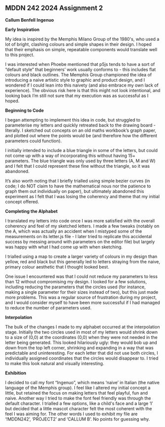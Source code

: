 ## MDDN 242 2024 Assignment 2
**Callum Benfell**
**Ingenuo**

**Early Inspiration**

My idea is inspired by the Memphis Milano Group of the 1980's, who used a lot of bright, clashing colours and simple shapes in their design. I hoped that their emphasis on simple, repeatable components would translate well to this project. 

I was interested when Phoebe mentioned that p5js tends to have a sort of “default style” that beginners’ work usually conforms to - this includes flat colours and black outlines. The Memphis Group championed the idea of introducing a naive artistic style to graphic and product design, and I wondered if I could lean into this naivety (and also embrace my own lack of experience). The obvious risk here is that this might not look intentional, and looking back I’m still not sure that my execution was as successful as I hoped. 

**Beginning to Code**

I began attempting to implement this idea in code, but struggled to parameterise my letters and quickly retreated back to the drawing board - literally. I sketched out concepts on an old maths workbook’s graph paper, and plotted out where the points would be (and therefore how the different parameters could function). 

I initially intended to include a blue triangle in some of the letters, but could not come up with a way of incorporating this without having 15+ parameters. The blue triangle was only used by three letters (A, M and W) and I felt that I could represent these fine without the triangle, so it was abandoned. 

It’s also worth noting that I briefly trialled using simple bezier curves (in code; I do NOT claim to have the mathematical nous nor the patience to graph them out individually on paper), but ultimately abandoned this experiment as I felt that I was losing the coherency and theme that my initial concept offered.

**Completing the Alphabet**

I translated my letters into code once I was more satisfied with the overall coherency and feel of my sketched letters. I made a few tweaks (notably on the A, which was actually an accident when I mistyped some of the measurements on its letter.js file - I later tried to replicate this accidental success by messing around with parameters on the editor file) but largely was happy with what I had come up with when sketching. 

I trialled using a map to create a larger variety of colours in my design than yellow, red and black but this generally led to letters straying from the naive, primary colour aesthetic that I thought looked best.

One issue I encountered was that I could not reduce my parameters to less than 12 without compromising my design. I looked for a few solutions, including reducing the parameters that the circles used (for instance, making a single parameter for their sizes instead of two), but this just made more problems. This was a regular source of frustration during my project, and I would consider myself to have been more successful if I had managed to reduce the number of parameters used. 

**Interpolation**

The bulk of the changes I made to my alphabet occurred at the interpolation stage. Initially the two circles used in most of my letters would shrink down to a size of (0,0) at the coordinates (0,0) when they were not needed in the letter being generated. This looked hilariously ugly: they would bob up and down from the top left corner, shrinking and expanding in a way that was predictable and uninteresting. For each letter that did not use both circles, I individually assigned coordinates that the circles would disappear to. I tried to make this look natural and visually interesting.

**Exhibition**

I decided to call my font “Ingenuo”, which means ‘naive’ in Italian (the native language of the Memphis group). I feel like I altered my initial concept a little, but retained the focus on making letters that feel playful, fun and naive. Another way I tried to make the font feel friendly was through the default character. I trialled a few options, like a child's face and a large ‘I’ but decided that a little mascot character felt the most coherent with the feel I was aiming for. The other words I used to exhibit my file are ‘!MDDN242’, ‘PROJECT2’ and ‘CALLUM B’. No points for guessing why.




